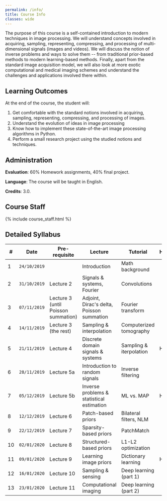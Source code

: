 ```yaml
---
permalink: /info/
title: Course Info
classes: wide
---
```


The purpose of this course is a self-contained introduction to modern techniques in image processing. We will understand concepts involved in acquiring, sampling, representing, compressing, and processing of multi-dimensional signals (images and videos). We will discuss the notion of inverse problems and ways to solve them -- from traditional prior-based methods to modern learning-based methods. Finally, apart from the standard image acquisition model, we will also look at more exotic computational and medical imaging schemes and understand the challenges and applications involved there within.

## Learning Outcomes

At the end of the course, the student will:

1.  Get comfortable with the standard notions involved in acquiring, sampling, representing, compressing, and processing of images.  
1.	Understand the evolution of ideas in image processing 
1.	Know how to implement these state-of-the-art image processing algorithms in Python.
1.	Perform a small research project using the studied notions and techniques.


## Administration

**Evaluation**: 60% Homework assignments, 40% final project.

**Language**: The course will be taught in English.

**Credits**: 3.0.

## Course Staff

{% include course_staff.html %}

<!-- ## Literature

{% include literature.html %} -->

## Detailed Syllabus

| # | Date | Pre-requisite | Lecture | Tutorial | Homework |
| --- | --- | ---  | --- | --- | --- |
| 1 | `24/10/2019` | | Introduction | Math background | |
| 2 | `31/10/2019` | Lecture 2 | Signals & systems, Fourier | Convolutions | |
| 3 | `07/11/2019` | Lecture 3 (until Poisson summation) | Adjoint, Dirac's delta, Poisson summation | Fourier transform | |
| 4 | `14/11/2019` | Lecture 3 (the rest) | Sampling & interpolation | Computerized tomography | |
| 5 | `21/11/2019` | Lecture 4 | Discrete domain signals & systems | Sampling & iterpolation | HW1 |
| 6 | `28/11/2019` | Lecture 5a | Introduction to random signals | Inverse filtering |
| 7 | `05/12/2019` | Lecture 5b | Inverse problems & statistical estimation | ML vs. MAP | HW2 |
| 8 | `12/12/2019` | Lecture 6 | Patch-based priors | Bilateral filters, NLM | |
| 9 | `22/12/2019` | Lecture 7 | Sparsity-based priors | PatchMatch | |
| 10 | `02/01/2020` | Lecture 8 | Structured-based priors | L1-L2 optimization | |
| 11 | `09/01/2020` | Lecture 9 | Learning image priors | Dictionary learning | HW3 |
| 12 | `16/01/2020` | Lecture 10 | Sampling & sensing | Deep learning (part 1) | |
| 13 | `23/01/2020` | Lecture 11 | Computational imaging | Deep learning (part 2) | |
